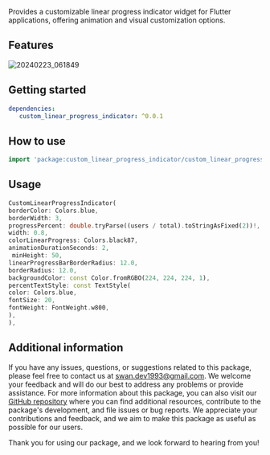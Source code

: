 Provides a customizable linear progress indicator widget for Flutter applications, offering animation and visual customization options.

## Features

![20240223_061849](https://github.com/SwanFlutter/custom_linear_progress_indicator/assets/151648897/090007b6-b92c-47c7-abf4-064cb5b5cf7e)


## Getting started

```yaml
dependencies:
   custom_linear_progress_indicator: ^0.0.1

```
## How to use

```dart
import 'package:custom_linear_progress_indicator/custom_linear_progress_indicator.dart';

```
## Usage

```dart
CustomLinearProgressIndicator(
borderColor: Colors.blue,
borderWidth: 3,
progressPercent: double.tryParse((users / total).toStringAsFixed(2))!,
width: 0.8,
colorLinearProgress: Colors.black87,
animationDurationSeconds: 2,
 minHeight: 50,
linearProgressBarBorderRadius: 12.0,
borderRadius: 12.0,
backgroundColor: const Color.fromRGBO(224, 224, 224, 1),
percentTextStyle: const TextStyle(
color: Colors.blue,
fontSize: 20,
fontWeight: FontWeight.w800,
),
),
```

## Additional information

If you have any issues, questions, or suggestions related to this package, please feel free to contact us at [swan.dev1993@gmail.com](mailto:swan.dev1993@gmail.com). We welcome your feedback and will do our best to address any problems or provide assistance.
For more information about this package, you can also visit our [GitHub repository](https://github.com/SwanFlutter/custom_linear_progress_indicator) where you can find additional resources, contribute to the package's development, and file issues or bug reports. We appreciate your contributions and feedback, and we aim to make this package as useful as possible for our users.

Thank you for using our package, and we look forward to hearing from you!
